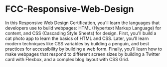 # FCC-Responsive-Web-Design
In this Responsive Web Design Certification, you'll learn the languages that developers use to build webpages: HTML (Hypertext Markup Language) for content, and CSS (Cascading Style Sheets) for design.  First, you'll build a cat photo app to learn the basics of HTML and CSS. Later, you'll learn modern techniques like CSS variables by building a penguin, and best practices for accessibility by building a web form.  Finally, you'll learn how to make webpages that respond to different screen sizes by building a Twitter card with Flexbox, and a complex blog layout with CSS Grid.
